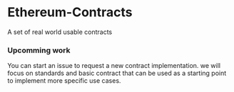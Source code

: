 # Ethereum-Contracts
A set of real world usable contracts

### Upcomming work
You can start an issue to request a new contract implementation. we will focus on standards and basic contract that can be used as a starting point to implement more specific use cases.
